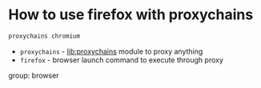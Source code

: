 # How to use firefox with proxychains

```txt
proxychains chromium
```

- `proxychains` - [lib:proxychains](/proxychains/how-to-install-proxychains-on-ubuntu-ubuntuversion) module to proxy anything
- `firefox` - browser launch command to execute through proxy

group: browser


